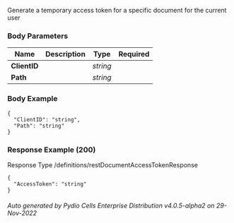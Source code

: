 






 
Generate a temporary access token for a specific document for the current user  


### Body Parameters

Name | Description | Type | Required
---|---|---|---
**ClientID** |  | _string_ |   
**Path** |  | _string_ |   


### Body Example
```
{
  "ClientID": "string",
  "Path": "string"
}
```






### Response Example (200)
Response Type /definitions/restDocumentAccessTokenResponse

```
{
  "AccessToken": "string"
}
```




###### Auto generated by Pydio Cells Enterprise Distribution v4.0.5-alpha2 on 29-Nov-2022
